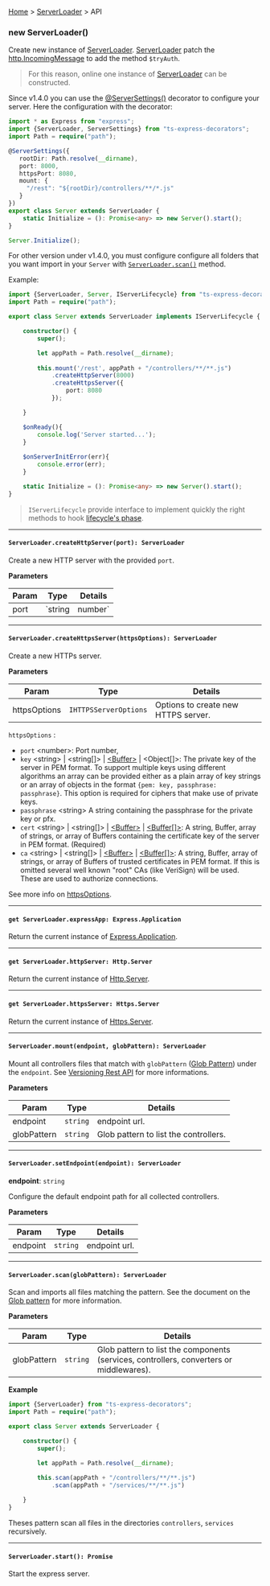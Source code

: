 [Home](https://github.com/Romakita/ts-express-decorators/wiki) > [ServerLoader](https://github.com/Romakita/ts-express-decorators/wiki/Class:-ServerLoader) > API

### new ServerLoader()

Create new instance of [ServerLoader](https://github.com/Romakita/ts-express-decorators/wiki/Class:-ServerLoader). [ServerLoader](https://github.com/Romakita/ts-express-decorators/wiki/Class:-ServerLoader) patch the [http.IncomingMessage](https://nodejs.org/api/http.html#http_class_http_incomingmessage) to add the method `$tryAuth`.
> For this reason, online one instance of [ServerLoader](https://github.com/Romakita/ts-express-decorators/wiki/Class:-ServerLoader) can be constructed.

Since v1.4.0 you can use the [@ServerSettings()](https://github.com/Romakita/ts-express-decorators/wiki/Configure-server-with-decorator) decorator to configure your server. Here the configuration with the decorator:

```typescript
import * as Express from "express";
import {ServerLoader, ServerSettings} from "ts-express-decorators";
import Path = require("path");

@ServerSettings({
   rootDir: Path.resolve(__dirname),
   port: 8000,
   httpsPort: 8080,
   mount: {
     "/rest": "${rootDir}/controllers/**/*.js"
   }
})
export class Server extends ServerLoader {
    static Initialize = (): Promise<any> => new Server().start();
}

Server.Initialize();
```

For other version under v1.4.0, you must configure configure all folders that you want import in your `Server` with [`ServerLoader.scan()`](#serverloaderscanglobpattern-serverloader) method.

Example:
```typescript
import {ServerLoader, Server, IServerLifecycle} from "ts-express-decorators";
import Path = require("path");

export class Server extends ServerLoader implements IServerLifecycle {

    constructor() {
        super();

        let appPath = Path.resolve(__dirname);
        
        this.mount('/rest', appPath + "/controllers/**/**.js")
            .createHttpServer(8000)
            .createHttpsServer({
                port: 8080
            });

    }  

    $onReady(){
        console.log('Server started...');
    }
    
    $onServerInitError(err){
        console.error(err);
    }

    static Initialize = (): Promise<any> => new Server().start();
}
```
> `IServerLifecycle` provide interface to implement quickly the right methods to hook [lifecycle's phase](https://github.com/Romakita/ts-express-decorators/wiki/Class:-ServerLoader---Lifecycle-Hooks). 

***

#### `ServerLoader.createHttpServer(port): ServerLoader`

Create a new HTTP server with the provided `port`.

**Parameters**

Param | Type | Details
---|---|---
port | `string|number` | The HTTP port server.

***

#### `ServerLoader.createHttpsServer(httpsOptions): ServerLoader`

Create a new HTTPs server.

**Parameters**

Param | Type | Details
---|---|---
httpsOptions | `IHTTPSServerOptions` | Options to create new HTTPS server.

`httpsOptions` <IHTTPSServerOptions>:

* `port` &lt;number&gt;: Port number,
* `key` &lt;string&gt; | &lt;string[]&gt; | [&lt;Buffer&gt;](https://nodejs.org/api/buffer.html#buffer_class_buffer) | &lt;Object[]&gt;: The private key of the server in PEM format. To support multiple keys using different algorithms an array can be provided either as a plain array of key strings or an array of objects in the format `{pem: key, passphrase: passphrase}`. This option is required for ciphers that make use of private keys.
* `passphrase` &lt;string&gt; A string containing the passphrase for the private key or pfx.
* `cert` &lt;string&gt; | &lt;string[]&gt; | [&lt;Buffer&gt;](https://nodejs.org/api/buffer.html#buffer_class_buffer) | [&lt;Buffer[]&gt;](https://nodejs.org/api/buffer.html#buffer_class_buffer): A string, Buffer, array of strings, or array of Buffers containing the certificate key of the server in PEM format. (Required)
* `ca` &lt;string&gt; | &lt;string[]&gt; | [&lt;Buffer&gt;](https://nodejs.org/api/buffer.html#buffer_class_buffer) | [&lt;Buffer[]&gt;](https://nodejs.org/api/buffer.html#buffer_class_buffer): A string, Buffer, array of strings, or array of Buffers of trusted certificates in PEM format. If this is omitted several well known "root" CAs (like VeriSign) will be used. These are used to authorize connections.

See more info on [httpsOptions](https://nodejs.org/api/tls.html#tls_tls_createserver_options_secureconnectionlistener).

***

#### `get ServerLoader.expressApp: Express.Application`

Return the current instance of [Express.Application](http://expressjs.com/fr/4x/api.html#app).

***

#### `get ServerLoader.httpServer: Http.Server`

Return the current instance of [Http.Server](https://nodejs.org/api/http.html#http_class_http_server).

***

#### `get ServerLoader.httpsServer: Https.Server`

Return the current instance of [Https.Server](https://nodejs.org/api/https.html#https_class_https_server).

***
#### `ServerLoader.mount(endpoint, globPattern): ServerLoader`

Mount all controllers files that match with `globPattern` ([Glob Pattern](https://www.npmjs.com/package/glob)) under the `endpoint`. See  [Versioning Rest API](https://github.com/Romakita/ts-express-decorators/wiki/Class:-ServerLoader-Versioning-Rest-API) for more informations.

**Parameters**

Param | Type | Details
---|---|---
endpoint | `string` | endpoint url.
globPattern | `string` | Glob pattern to list the controllers.

***

#### `ServerLoader.setEndpoint(endpoint): ServerLoader`
**endpoint**: `string`

Configure the default endpoint path for all collected controllers.

**Parameters**

Param | Type | Details
---|---|---
endpoint | `string` | endpoint url.

***

#### `ServerLoader.scan(globPattern): ServerLoader`

Scan and imports all files matching the pattern. See the document on the [Glob pattern](https://www.npmjs.com/package/glob) for more information.

**Parameters**

Param | Type | Details
---|---|---
globPattern | `string` | Glob pattern to list the components (services, controllers, converters or middlewares).

**Example**
```typescript
import {ServerLoader} from "ts-express-decorators";
import Path = require("path");

export class Server extends ServerLoader {

    constructor() {
        super();

        let appPath = Path.resolve(__dirname);
        
        this.scan(appPath + "/controllers/**/**.js")
            .scan(appPath + "/services/**/**.js")

    }
}
```
Theses pattern scan all files in the directories `controllers`, `services` recursively.

***

#### `ServerLoader.start(): Promise`

Start the express server.